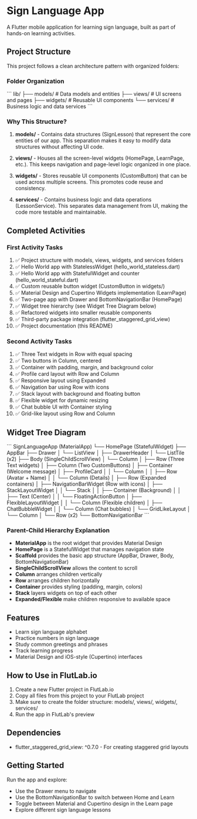 # Sign Language App

A Flutter mobile application for learning sign language, built as part of hands-on learning activities.

## Project Structure

This project follows a clean architecture pattern with organized folders:

### Folder Organization

\`\`\`
lib/
├── models/          # Data models and entities
├── views/           # UI screens and pages
├── widgets/         # Reusable UI components
└── services/        # Business logic and data services
\`\`\`

### Why This Structure?

1. **models/** - Contains data structures (SignLesson) that represent the core entities of our app. This separation makes it easy to modify data structures without affecting UI code.

2. **views/** - Houses all the screen-level widgets (HomePage, LearnPage, etc.). This keeps navigation and page-level logic organized in one place.

3. **widgets/** - Stores reusable UI components (CustomButton) that can be used across multiple screens. This promotes code reuse and consistency.

4. **services/** - Contains business logic and data operations (LessonService). This separates data management from UI, making the code more testable and maintainable.

## Completed Activities

### First Activity Tasks
1. ✅ Project structure with models, views, widgets, and services folders
2. ✅ Hello World app with StatelessWidget (hello_world_stateless.dart)
3. ✅ Hello World app with StatefulWidget and counter (hello_world_stateful.dart)
4. ✅ Custom reusable button widget (CustomButton in widgets/)
5. ✅ Material Design and Cupertino Widgets implementation (LearnPage)
6. ✅ Two-page app with Drawer and BottomNavigationBar (HomePage)
7. ✅ Widget tree hierarchy (see Widget Tree Diagram below)
8. ✅ Refactored widgets into smaller reusable components
9. ✅ Third-party package integration (flutter_staggered_grid_view)
10. ✅ Project documentation (this README)

### Second Activity Tasks
1. ✅ Three Text widgets in Row with equal spacing
2. ✅ Two buttons in Column, centered
3. ✅ Container with padding, margin, and background color
4. ✅ Profile card layout with Row and Column
5. ✅ Responsive layout using Expanded
6. ✅ Navigation bar using Row with icons
7. ✅ Stack layout with background and floating button
8. ✅ Flexible widget for dynamic resizing
9. ✅ Chat bubble UI with Container styling
10. ✅ Grid-like layout using Row and Column

## Widget Tree Diagram

\`\`\`
SignLanguageApp (MaterialApp)
└── HomePage (StatefulWidget)
    ├── AppBar
    ├── Drawer
    │   └── ListView
    │       ├── DrawerHeader
    │       └── ListTile (x2)
    ├── Body (SingleChildScrollView)
    │   └── Column
    │       ├── Row (Three Text widgets)
    │       ├── Column (Two CustomButtons)
    │       ├── Container (Welcome message)
    │       ├── ProfileCard
    │       │   └── Column
    │       │       ├── Row (Avatar + Name)
    │       │       └── Column (Details)
    │       ├── Row (Expanded containers)
    │       ├── NavigationBarWidget (Row with icons)
    │       ├── StackLayoutWidget
    │       │   └── Stack
    │       │       ├── Container (Background)
    │       │       ├── Text (Center)
    │       │       └── FloatingActionButton
    │       ├── FlexibleLayoutWidget
    │       │   └── Column (Flexible children)
    │       ├── ChatBubbleWidget
    │       │   └── Column (Chat bubbles)
    │       └── GridLikeLayout
    │           └── Column
    │               └── Row (x2)
    └── BottomNavigationBar
\`\`\`

### Parent-Child Hierarchy Explanation

- **MaterialApp** is the root widget that provides Material Design
- **HomePage** is a StatefulWidget that manages navigation state
- **Scaffold** provides the basic app structure (AppBar, Drawer, Body, BottomNavigationBar)
- **SingleChildScrollView** allows the content to scroll
- **Column** arranges children vertically
- **Row** arranges children horizontally
- **Container** provides styling (padding, margin, colors)
- **Stack** layers widgets on top of each other
- **Expanded/Flexible** make children responsive to available space

## Features

- Learn sign language alphabet
- Practice numbers in sign language
- Study common greetings and phrases
- Track learning progress
- Material Design and iOS-style (Cupertino) interfaces

## How to Use in FlutLab.io

1. Create a new Flutter project in FlutLab.io
2. Copy all files from this project to your FlutLab project
3. Make sure to create the folder structure: models/, views/, widgets/, services/
4. Run the app in FlutLab's preview

## Dependencies

- flutter_staggered_grid_view: ^0.7.0 - For creating staggered grid layouts

## Getting Started

Run the app and explore:
- Use the Drawer menu to navigate
- Use the BottomNavigationBar to switch between Home and Learn
- Toggle between Material and Cupertino design in the Learn page
- Explore different sign language lessons
